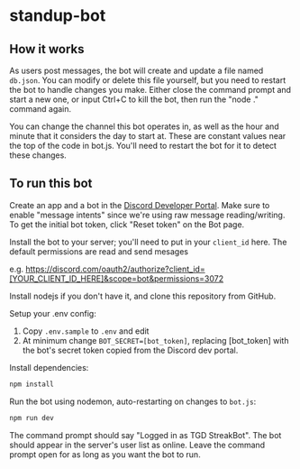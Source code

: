 # standup-bot

## How it works

As users post messages, the bot will create and update a file named `db.json`. You can modify or delete this file yourself, but you need to restart the bot to handle changes you make. Either close the command prompt and start a new one, or input Ctrl+C to kill the bot, then run the "node ." command again.

You can change the channel this bot operates in, as well as the hour and minute that it considers the day to start at. These are constant values near the top of the code in bot.js. You'll need to restart the bot for it to detect these changes.

## To run this bot

Create an app and a bot in the [Discord Developer Portal](https://discord.com/developers/applications). Make sure to enable "message intents" since we're using raw message reading/writing. To get the initial bot token, click "Reset token" on the Bot page.

Install the bot to your server; you'll need to put in your `client_id` here. The default permissions are read and send mesages

e.g. <https://discord.com/oauth2/authorize?client_id=[YOUR_CLIENT_ID_HERE]&scope=bot&permissions=3072>

Install nodejs if you don't have it, and clone this repository from GitHub.

Setup your .env config:

1. Copy `.env.sample` to `.env` and edit
2. At minimum change `BOT_SECRET=[bot_token]`, replacing [bot_token] with the bot's secret token copied from the Discord dev portal.

Install dependencies:

```sh
npm install
```

Run the bot using nodemon, auto-restarting on changes to `bot.js`:

```sh
npm run dev
```

The command prompt should say "Logged in as TGD StreakBot". The bot should appear in the server's user list as online. Leave the command prompt open for as long as you want the bot to run.
